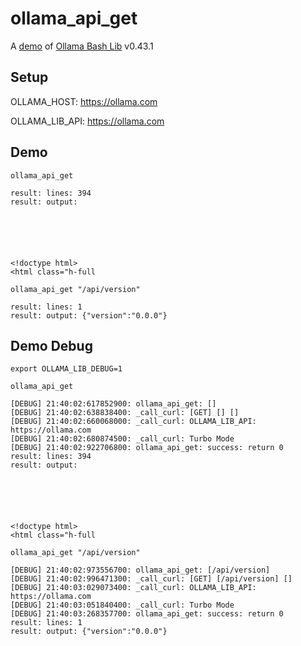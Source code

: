 # ollama_api_get

A [demo](../README.md#demos) of [Ollama Bash Lib](https://github.com/attogram/ollama-bash-lib) v0.43.1

## Setup

OLLAMA_HOST: https://ollama.com

OLLAMA_LIB_API: https://ollama.com


## Demo


```
ollama_api_get

result: lines: 394
result: output: 






<!doctype html>
<html class="h-full
```

```
ollama_api_get "/api/version"

result: lines: 1
result: output: {"version":"0.0.0"}
```

## Demo Debug

`export OLLAMA_LIB_DEBUG=1`


```
ollama_api_get

[DEBUG] 21:40:02:617852900: ollama_api_get: []
[DEBUG] 21:40:02:638838400: _call_curl: [GET] [] []
[DEBUG] 21:40:02:660068000: _call_curl: OLLAMA_LIB_API: https://ollama.com
[DEBUG] 21:40:02:680874500: _call_curl: Turbo Mode
[DEBUG] 21:40:02:922706800: ollama_api_get: success: return 0
result: lines: 394
result: output: 






<!doctype html>
<html class="h-full
```

```
ollama_api_get "/api/version"

[DEBUG] 21:40:02:973556700: ollama_api_get: [/api/version]
[DEBUG] 21:40:02:996471300: _call_curl: [GET] [/api/version] []
[DEBUG] 21:40:03:029073400: _call_curl: OLLAMA_LIB_API: https://ollama.com
[DEBUG] 21:40:03:051840400: _call_curl: Turbo Mode
[DEBUG] 21:40:03:268357700: ollama_api_get: success: return 0
result: lines: 1
result: output: {"version":"0.0.0"}
```
